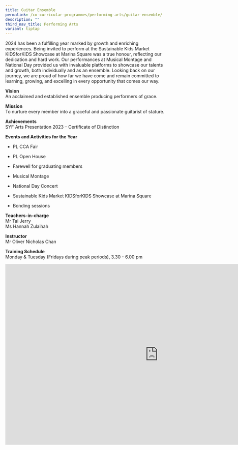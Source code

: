 ```yaml
---
title: Guitar Ensemble
permalink: /co-curricular-programmes/performing-arts/guitar-ensemble/
description: ""
third_nav_title: Performing Arts
variant: tiptap
---
```

<p>2024 has been a fulfilling year marked by growth and enriching experiences.
Being invited to perform at the Sustainable Kids Market KIDSforKIDS Showcase
at Marina Square was a true honour, reflecting our dedication and hard
work. Our performances at Musical Montage and National Day provided us
with invaluable platforms to showcase our talents and growth, both individually
and as an ensemble. Looking back on our journey, we are proud of how far
we have come and remain committed to learning, growing, and excelling in
every opportunity that comes our way.</p>
<p><strong>Vision</strong> 
<br>An acclaimed and established ensemble producing performers of grace.</p>
<p><strong>Mission</strong> 
<br>To nurture every member into a graceful and passionate guitarist of stature.</p>
<p><strong>Achievements</strong> 
<br>SYF Arts Presentation 2023 – Certificate of Distinction</p>
<p><strong>Events and Activities for the Year</strong>
</p>
<ul data-tight="true" class="tight">
<li>
<p>PL CCA Fair</p>
</li>
<li>
<p>PL Open House</p>
</li>
<li>
<p>Farewell for graduating members</p>
</li>
<li>
<p>Musical Montage</p>
</li>
<li>
<p>National Day Concert</p>
</li>
<li>
<p>Sustainable Kids Market KIDSforKIDS Showcase at Marina Square</p>
</li>
<li>
<p>Bonding sessions</p>
</li>
</ul>
<p><strong>Teachers-in-charge</strong> 
<br>Mr Tai Jerry
<br>Ms Hannah Zulaihah</p>
<p><strong>Instructor</strong> 
<br>Mr Oliver Nicholas Chan</p>
<p><strong>Training Schedule</strong> 
<br>Monday &amp; Tuesday (Fridays during peak periods), 3.30 - 6.00 pm</p>
<div class="iframe-wrapper">
<iframe height="569" width="960" allowfullscreen="true" frameborder="0" src="https://docs.google.com/presentation/d/1Y7Z-zNHx7rntSFyuBG3fRevdR8nZGrbBVlrXdvGq2Eg/embed?start=true&amp;loop=true&amp;delayms=3000"></iframe>
</div>
<p></p>